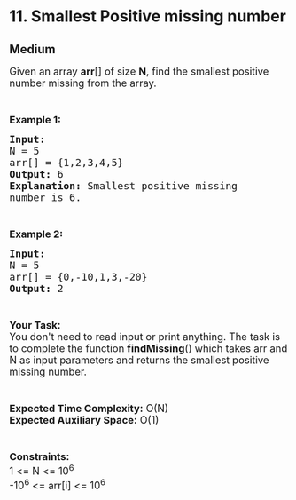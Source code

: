 # 11. Smallest Positive missing number
## Medium 
<div class="problem-statement">
                <p></p><p><span style="font-size:18px">Given an array <strong>arr</strong>[] of size&nbsp;<strong>N</strong>, find the smallest positive number missing from the array.</span></p>

<p>&nbsp;</p>

<p><span style="font-size:18px"><strong>Example 1:</strong></span></p>

<pre><span style="font-size:18px"><strong>Input:
</strong>N = 5
arr[] = {1,2,3,4,5}
<strong>Output: </strong>6<strong>
Explanation: </strong>Smallest positive missing
number is 6.</span>
</pre>

<p>&nbsp;</p>

<p><span style="font-size:18px"><strong>Example 2:</strong></span></p>

<pre><span style="font-size:18px"><strong>Input:
</strong>N = 5
arr[] = {0,-10,1,3,-20}
<strong>Output: </strong>2</span></pre>

<p>&nbsp;</p>

<p><span style="font-size:18px"><strong>Your Task:</strong><br>
You don't need to read input or print anything. The task is to complete the function <strong>findMissing</strong>() which takes arr and N as input parameters and returns&nbsp;the smallest positive missing number.</span></p>

<p>&nbsp;</p>

<p><strong><span style="font-size:18px">Expected Time Complexity:</span></strong><span style="font-size:18px">&nbsp;O(N)<br>
<strong>Expected Auxiliary Space:</strong>&nbsp;O(1)</span></p>

<p>&nbsp;</p>

<p><span style="font-size:18px"><strong>Constraints:</strong><br>
1 &lt;= N &lt;= 10<sup>6</sup><br>
-10<sup>6</sup> &lt;= arr[i] &lt;= 10<sup>6</sup></span></p>
 <p></p>
            </div>